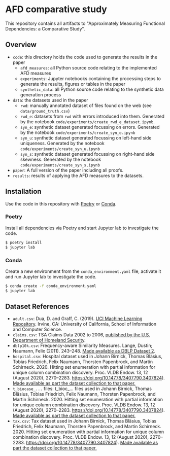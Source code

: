 # AFD comparative study

This repository contains all artifacts to "Approximately Measuring Functional Dependencies: a Comparative Study".

## Overview

* `code`: this directory holds the code used to generate the results in the paper
	* `afd_measures`: all Python source code relating to the implemented AFD measures
	* `experiments`: Jupyter notebooks containing the processing steps to generate the results, figures or tables in the paper
	* `synthetic_data`: all Python source code relating to the synthetic data generation process
* `data`: the datasets used in the paper
	* `rwd`: manually annotated dataset of files found on the web (see `data/ground_truth.csv`)
	* `rwd_e`: datasets from `rwd` with errors introduced into them. Generated by the notebook `code/experiments/create_rwd_e_dataset.ipynb`.
	* `syn_e`: synthetic dataset generated focussing on errors. Generated by the notebook `code/experiments/create_syn_e.ipynb`
	* `syn_u`: synthetic dataset generated focussing on left-hand side uniqueness. Generated by the notebook `code/experiments/create_syn_u.ipynb`
	* `syn_s`: synthetic dataset generated focussing on right-hand side skewness. Generated by the notebook `code/experiments/create_syn_s.ipynb`
* `paper`: A full version of the paper including all proofs.
* `results`: results of applying the AFD measures to the datasets.

## Installation

Use the code in this repository with [Poetry](https://python-poetry.org) or [Conda](https://conda.io).

### Poetry

Install all dependencies via Poetry and start Jupyter lab to investigate the code.

```sh
$ poetry install
$ jupyter lab
```

### Conda

Create a new environment from the `conda_environment.yaml` file, activate it and run Jupyter lab to investigate the code.

```sh
$ conda create -f conda_environment.yaml
$ jupyter lab
```

## Dataset References

* `adult.csv`: Dua, D. and Graff, C. (2019). [UCI Machine Learning Repository](http://archive.ics.uci.edu/ml). Irvine, CA: University of California, School of Information and Computer Science. 
* `claims.csv`: TSA Claims Data 2002 to 2006, [published by the U.S. Department of Homeland Security](https://www.dhs.gov/tsa-claims-data).
* `dblp10k.csv`: Frequency-aware Similarity Measures. Lange, Dustin; Naumann, Felix (2011). 243–248. [Made available as DBLP Dataset 2](https://hpi.de/naumann/projects/repeatability/datasets/dblp-dataset.html).
* `hospital.csv`: Hospital dataset used in Johann Birnick, Thomas Bläsius, Tobias Friedrich, Felix Naumann, Thorsten Papenbrock, and Martin Schirneck. 2020. Hitting set enumeration with partial information for unique column combination discovery. Proc. VLDB Endow. 13, 12 (August 2020), 2270–2283. https://doi.org/10.14778/3407790.3407824). [Made available as part the dataset collection to that paper.](https://owncloud.hpi.de/s/j6Z0yvXC0qhtGCk/download)
* `t_biocase_...` files: t\_bioc\_... files used in Johann Birnick, Thomas Bläsius, Tobias Friedrich, Felix Naumann, Thorsten Papenbrock, and Martin Schirneck. 2020. Hitting set enumeration with partial information for unique column combination discovery. Proc. VLDB Endow. 13, 12 (August 2020), 2270–2283. https://doi.org/10.14778/3407790.3407824). [Made available as part the dataset collection to that paper.](https://owncloud.hpi.de/s/j6Z0yvXC0qhtGCk/download)
* `tax.csv`: Tax dataset used in Johann Birnick, Thomas Bläsius, Tobias Friedrich, Felix Naumann, Thorsten Papenbrock, and Martin Schirneck. 2020. Hitting set enumeration with partial information for unique column combination discovery. Proc. VLDB Endow. 13, 12 (August 2020), 2270–2283. https://doi.org/10.14778/3407790.3407824). [Made available as part the dataset collection to that paper.](https://owncloud.hpi.de/s/j6Z0yvXC0qhtGCk/download)
